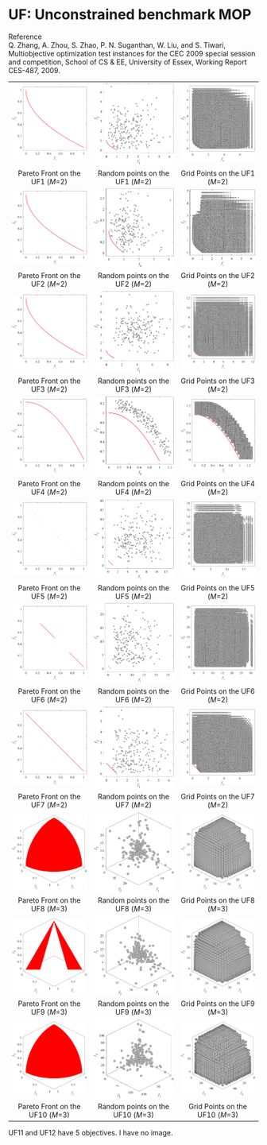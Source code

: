 # UF: Unconstrained benchmark MOP
Reference  
Q. Zhang, A. Zhou, S. Zhao, P. N. Suganthan, W. Liu, and S. Tiwari, Multiobjective optimization test instances for the CEC 2009 special session and competition, School of CS & EE, University of Essex, Working Report CES-487, 2009.

||||
|:-:|:-:|:-:|
|![](../../image/UF1_M2_PF.png)|![](../../image/UF1_M2_Rand.png)|![](../../image/UF1_M2_Grid.png)|
|Pareto Front on the UF1 (_M_=2)|Random points on the UF1 (_M_=2)|Grid Points on the UF1 (_M_=2)|
|![](../../image/UF2_M2_PF.png)|![](../../image/UF2_M2_Rand.png)|![](../../image/UF2_M2_Grid.png)|
|Pareto Front on the UF2 (_M_=2)|Random points on the UF2 (_M_=2)|Grid Points on the UF2 (_M_=2)|
|![](../../image/UF3_M2_PF.png)|![](../../image/UF3_M2_Rand.png)|![](../../image/UF3_M2_Grid.png)|
|Pareto Front on the UF3 (_M_=2)|Random points on the UF3 (_M_=2)|Grid Points on the UF3 (_M_=2)|
|![](../../image/UF4_M2_PF.png)|![](../../image/UF4_M2_Rand.png)|![](../../image/UF4_M2_Grid.png)|
|Pareto Front on the UF4 (_M_=2)|Random points on the UF4 (_M_=2)|Grid Points on the UF4 (_M_=2)|
|![](../../image/UF5_M2_PF.png)|![](../../image/UF5_M2_Rand.png)|![](../../image/UF5_M2_Grid.png)|
|Pareto Front on the UF5 (_M_=2)|Random points on the UF5 (_M_=2)|Grid Points on the UF5 (_M_=2)|
|![](../../image/UF6_M2_PF.png)|![](../../image/UF6_M2_Rand.png)|![](../../image/UF6_M2_Grid.png)|
|Pareto Front on the UF6 (_M_=2)|Random points on the UF6 (_M_=2)|Grid Points on the UF6 (_M_=2)|
|![](../../image/UF7_M2_PF.png)|![](../../image/UF7_M2_Rand.png)|![](../../image/UF7_M2_Grid.png)|
|Pareto Front on the UF7 (_M_=2)|Random points on the UF7 (_M_=2)|Grid Points on the UF7 (_M_=2)|
|![](../../image/UF8_M3_PF.png)|![](../../image/UF8_M3_Rand.png)|![](../../image/UF8_M3_Grid.png)|
|Pareto Front on the UF8 (_M_=3)|Random points on the UF8 (_M_=3)|Grid Points on the UF8 (_M_=3)|
|![](../../image/UF9_M3_PF.png)|![](../../image/UF9_M3_Rand.png)|![](../../image/UF9_M3_Grid.png)|
|Pareto Front on the UF9 (_M_=3)|Random points on the UF9 (_M_=3)|Grid Points on the UF9 (_M_=3)|
|![](../../image/UF10_M3_PF.png)|![](../../image/UF10_M3_Rand.png)|![](../../image/UF10_M3_Grid.png)|
|Pareto Front on the UF10 (_M_=3)|Random points on the UF10 (_M_=3)|Grid Points on the UF10 (_M_=3)|

UF11 and UF12 have 5 objectives. I have no image.
